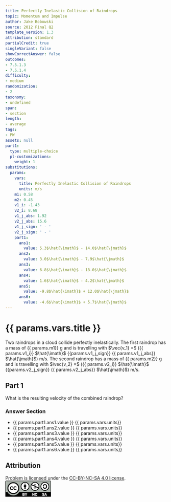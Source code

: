 ```yaml
---
title: Perfectly Inelastic Collision of Raindrops
topic: Momentum and Impulse
author: Jake Bobowski
source: 2012 Final Q2
template_version: 1.3
attribution: standard
partialCredit: true
singleVariant: false
showCorrectAnswer: false
outcomes:
- 7.5.1.3
- 7.5.1.4
difficulty:
- medium
randomization:
- 2
taxonomy:
- undefined
span:
- section
length:
- average
tags:
- PW
assets: null
part1:
  type: multiple-choice
  pl-customizations:
    weight: 1
substitutions:
  params:
    vars:
      title: Perfectly Inelastic Collision of Raindrops
      units: m/s
    m1: 0.58
    m2: 0.45
    v1_i: -1.43
    v2_i: 8.68
    v1_j_abs: 1.92
    v2_j_abs: 15.6
    v1_j_sign: ' - '
    v2_j_sign: ' - '
    part1:
      ans1:
        value: 5.3$\hat{\imath}$ - 14.0$\hat{\jmath}$
      ans2:
        value: 3.0$\hat{\imath}$ - 7.9$\hat{\jmath}$
      ans3:
        value: 6.8$\hat{\imath}$ - 18.0$\hat{\jmath}$
      ans4:
        value: 1.6$\hat{\imath}$ - 4.2$\hat{\jmath}$
      ans5:
        value: -9.8$\hat{\imath}$ + 12.0$\hat{\jmath}$
      ans6:
        value: -4.6$\hat{\imath}$ + 5.7$\hat{\jmath}$
---
```

# {{ params.vars.title }}
Two raindrops in a cloud collide perfectly inelastically. The first raindrop has a mass of {{ params.m1}} g and is travelling with $\vec{v_1} =$ ({{ params.v1_i}} $\hat{\imath}$ {{params.v1_j_sign}} {{ params.v1_j_abs}} $\hat{\jmath}$) m/s.
The second raindrop has a mass of {{ params.m2}} g and is travelling with $\vec{v_2} =$ ({{ params.v2_i}} $\hat{\imath}$ {{params.v2_j_sign}} {{ params.v2_j_abs}} $\hat{\jmath}$) m/s.

## Part 1

What is the resulting velocity of the combined raindrop?

### Answer Section

- {{ params.part1.ans1.value }} {{ params.vars.units}}
- {{ params.part1.ans2.value }} {{ params.vars.units}}
- {{ params.part1.ans3.value }} {{ params.vars.units}}
- {{ params.part1.ans4.value }} {{ params.vars.units}}
- {{ params.part1.ans5.value }} {{ params.vars.units}}
- {{ params.part1.ans6.value }} {{ params.vars.units}}

## Attribution

Problem is licensed under the [CC-BY-NC-SA 4.0 license](https://creativecommons.org/licenses/by-nc-sa/4.0/).<br> ![The Creative Commons 4.0 license requiring attribution-BY, non-commercial-NC, and share-alike-SA license.](https://raw.githubusercontent.com/firasm/bits/master/by-nc-sa.png)